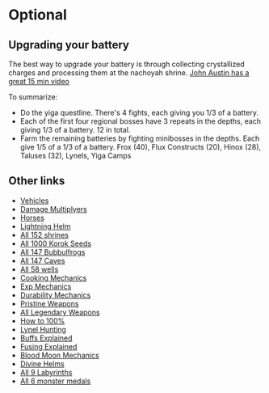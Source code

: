 # Optional

## Upgrading your battery
The best way to upgrade your battery is through collecting crystallized charges and processing them at the nachoyah shrine. [John Austin has a great 15 min video](https://www.youtube.com/watch?v=Bns2u4G44B4)

To summarize:
- Do the yiga questline. There's 4 fights, each giving you 1/3 of a battery.
- Each of the first four regional bosses have 3 repeats in the depths, each giving 1/3 of a battery. 12 in total. 
- Farm the remaining batteries by fighting minibosses in the depths. Each give 1/5 of a 1/3 of a battery. Frox (40), Flux Constructs (20), Hinox (28), Taluses (32), Lynels, Yiga Camps

## Other links
- [Vehicles](https://www.youtube.com/watch?v=qTjnxosD6vE)
- [Damage Multiplyers](https://www.youtube.com/watch?v=MI1SqGw9mL0)
- [Horses](https://www.youtube.com/watch?v=O41CEphDm4c)
- [Lightning Helm](https://www.youtube.com/watch?v=nDRVz85_YoI)
- [All 152 shrines](https://www.youtube.com/watch?v=gJT-g56CVmk)
- [All 1000 Korok Seeds](https://www.youtube.com/watch?v=zJhsac8UvhU&list=PLRYiNkjGrK9NccAkhsot687c5HtF-w3vU)
- [All 147 Bubbulfrogs](https://www.youtube.com/watch?v=lR5OlGR135g)
- [All 147 Caves](https://www.youtube.com/watch?v=KzDBZPazYMY)
- [All 58 wells](https://www.youtube.com/watch?v=alIOt0tQZx8)
- [Cooking Mechanics](https://www.youtube.com/watch?v=ho3fZyokkg8)
- [Exp Mechanics](https://www.youtube.com/watch?v=l4nCHuBzgy0)
- [Durability Mechanics](https://www.youtube.com/watch?v=XG4dYQBcnSk)
- [Pristine Weapons](https://www.youtube.com/watch?v=Qdce0lbWR3g)
- [All Legendary Weapons](https://www.youtube.com/watch?v=XoiUYd5vEC4)
- [How to 100%](https://www.youtube.com/watch?v=wvL0YnIjyCU)
- [Lynel Hunting](https://www.youtube.com/watch?v=hb3eoYXi8Ao)
- [Buffs Explained](https://www.youtube.com/watch?v=Ayy-vpqJK_w)
- [Fusing Explained](https://www.youtube.com/watch?v=1FOe4spSahY)
- [Blood Moon Mechanics](https://www.youtube.com/watch?v=TxQPZfWTrJY)
- [Divine Helms](https://www.youtube.com/watch?v=TOI6UAL81Sc)
- [All 9 Labyrinths](https://www.youtube.com/watch?v=b3e5XDKecBo)
- [All 6 monster medals](https://www.youtube.com/watch?v=l-AX5g-0w7U)
